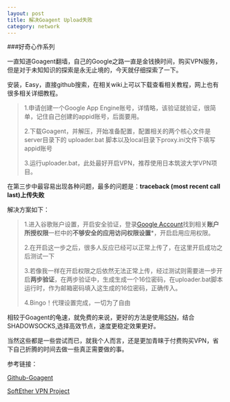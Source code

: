 ```yaml
---
layout: post
title: 解决Goagent Upload失败
category: network
---
```


###好奇心作系列

一直知道Goagent翻墙，自己的Google之路一直是金钱换时间，购买VPN服务，但是对于未知知识的探索是永无止境的，今天就仔细探索了一下。

安装，Easy，直接github搜索，在相关wiki上可以下载查看相关教程，网上也有很多相关详细教程。

>1.申请创建一个Google App Engine账号，详情略，该验证就验证，很简单，记住自己创建的appid账号，后面要用。
>
>2.下载Goagent，并解压，开始准备配置，配置相关的两个核心文件是server目录下的 uploader.bat 脚本以及local目录下proxy.ini文件下填写appid账号
>
>3.运行uploader.bat，此处最好开启VPN，推荐使用日本筑波大学VPN项目。


在第三步中最容易出现各种问题，最多的问题是：**traceback (most recent call last)上传失败**

解决方案如下：

>1.进入谷歌账户设置，开启安全验证，登录[Google Account](https://myaccount.google.com/)找到相关**账户所授权限**一栏中的**不够安全的应用访问权限设置***，开启启用应用权限。
>
>2.在开启这一步之后，很多人反应已经可以正常上传了，在这里开启成功之后测试一下
>
>3.若像我一样在开启权限之后依然无法正常上传，经过测试则需要进一步开启**两步验证**，在两步验证中，生成生成一个16位密码，在uploader.bat脚本运行时，作为邮箱密码填入这生成的16位密码，正确传入。
>
>4.Bingo！代理设置完成，一切为了自由



相较于Goagent的龟速，就免费的来说，更好的方法是使用[SSN](http://ssnode.com/)，结合SHADOWSOCKS,选择高效节点，速度更稳定效果更好。

当然这些都是一些尝试而已，就我个人而言，还是更加青睐于付费购买VPN，省下自己折腾的时间去做一些真正需要做的事。


参考链接：

[Github-Goagent](https://github.com/goagent/goagent)

[SoftEther VPN Project](https://www.softether.org/)
